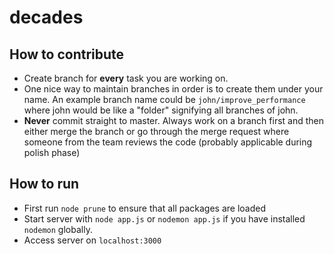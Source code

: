# decades

## How to contribute

- Create branch for **every** task you are working on.
- One nice way to maintain branches in order is to create them under your name. An example branch name could be `john/improve_performance` where john would be like a "folder" signifying all branches of john.
- **Never** commit straight to master. Always work on a branch first and then either merge the branch or go through the merge request where someone from the team reviews the code (probably applicable during polish phase)

## How to run

- First run `node prune` to ensure that all packages are loaded
- Start server with `node app.js` or `nodemon app.js` if you have installed `nodemon` globally.
- Access server on `localhost:3000`